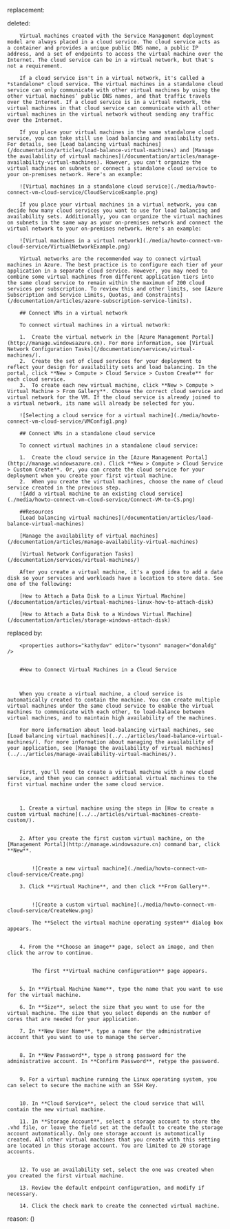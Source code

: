 replacement:

deleted:

		Virtual machines created with the Service Management deployment model are always placed in a cloud service. The cloud service acts as a container and provides a unique public DNS name, a public IP address, and a set of endpoints to access the virtual machine over the Internet. The cloud service can be in a virtual network, but that's not a requirement.
		
		If a cloud service isn't in a virtual network, it's called a *standalone* cloud service. The virtual machines in a standalone cloud service can only communicate with other virtual machines by using the other virtual machines’ public DNS names, and that traffic travels over the Internet. If a cloud service is in a virtual network, the virtual machines in that cloud service can communicate with all other virtual machines in the virtual network without sending any traffic over the Internet.
		
		If you place your virtual machines in the same standalone cloud service, you can take still use load balancing and availability sets. For details, see [Load balancing virtual machines](/documentation/articles/load-balance-virtual-machines) and [Manage the availability of virtual machines](/documentation/articles/manage-availability-virtual-machines). However, you can't organize the virtual machines on subnets or connect a standalone cloud service to your on-premises network. Here's an example:
		
		![Virtual machines in a standalone cloud service](./media/howto-connect-vm-cloud-service/CloudServiceExample.png)
		
		If you place your virtual machines in a virtual network, you can decide how many cloud services you want to use for load balancing and availability sets. Additionally, you can organize the virtual machines on subnets in the same way as your on-premises network and connect the virtual network to your on-premises network. Here's an example:
		
		![Virtual machines in a virtual network](./media/howto-connect-vm-cloud-service/VirtualNetworkExample.png)
		
		Virtual networks are the recommended way to connect virtual machines in Azure. The best practice is to configure each tier of your application in a separate cloud service. However, you may need to combine some virtual machines from different application tiers into the same cloud service to remain within the maximum of 200 cloud services per subscription. To review this and other limits, see [Azure Subscription and Service Limits, Quotas, and Constraints](/documentation/articles/azure-subscription-service-limits).
		
		## Connect VMs in a virtual network
		
		To connect virtual machines in a virtual network:
		
		1.	Create the virtual network in the [Azure Management Portal](http://manage.windowsazure.cn). For more information, see [Virtual Network Configuration Tasks](/documentation/services/virtual-machines/).
		2.	Create the set of cloud services for your deployment to reflect your design for availability sets and load balancing. In the portal, click **New > Compute > Cloud Service > Custom Create** for each cloud service.
		3.	To create each new virtual machine, click **New > Compute > Virtual Machine > From Gallery**. Choose the correct cloud service and virtual network for the VM. If the cloud service is already joined to a virtual network, its name will already be selected for you.
		
		![Selecting a cloud service for a virtual machine](./media/howto-connect-vm-cloud-service/VMConfig1.png)
		
		## Connect VMs in a standalone cloud service
		
		To connect virtual machines in a standalone cloud service:
		
		1.	Create the cloud service in the [Azure Management Portal](http://manage.windowsazure.cn). Click **New > Compute > Cloud Service > Custom Create**. Or, you can create the cloud service for your deployment when you create your first virtual machine.
		2.	When you create the virtual machines, choose the name of cloud service created in the previous step.
		![Add a virtual machine to an existing cloud service](./media/howto-connect-vm-cloud-service/Connect-VM-to-CS.png)
		
		##Resources
		[Load balancing virtual machines](/documentation/articles/load-balance-virtual-machines)
		
		[Manage the availability of virtual machines](/documentation/articles/manage-availability-virtual-machines)
		
		[Virtual Network Configuration Tasks](/documentation/services/virtual-machines/)
		
		After you create a virtual machine, it's a good idea to add a data disk so your services and workloads have a location to store data. See one of the following:
		
		[How to Attach a Data Disk to a Linux Virtual Machine](/documentation/articles/virtual-machines-linux-how-to-attach-disk)
		
		[How to Attach a Data Disk to a Windows Virtual Machine](/documentation/articles/storage-windows-attach-disk)

replaced by:

		<properties authors="kathydav" editor="tysonn" manager="donaldg" /> 
		
		
		#How to Connect Virtual Machines in a Cloud Service
		
		
		
		When you create a virtual machine, a cloud service is automatically created to contain the machine. You can create multiple virtual machines under the same cloud service to enable the virtual machines to communicate with each other, to load-balance between virtual machines, and to maintain high availability of the machines. 
		
		For more information about load-balancing virtual machines, see [Load balancing virtual machines](../../articles/load-balance-virtual-machines/). For more information about managing the availability of your application, see [Manage the availability of virtual machines](../../articles/manage-availability-virtual-machines/). 
		
		
		First, you'll need to create a virtual machine with a new cloud service, and then you can connect additional virtual machines to the first virtual machine under the same cloud service. 
		
		
		
		1. Create a virtual machine using the steps in [How to create a custom virtual machine](../../articles/virtual-machines-create-custom/).
		
		
		2. After you create the first custom virtual machine, on the [Management Portal](http://manage.windowsazure.cn) command bar, click **New**.
		
		
			![Create a new virtual machine](./media/howto-connect-vm-cloud-service/Create.png)
		
		3. Click **Virtual Machine**, and then click **From Gallery**.
		
		
			![Create a custom virtual machine](./media/howto-connect-vm-cloud-service/CreateNew.png)
		
			The **Select the virtual machine operating system** dialog box appears. 
		
		
		4. From the **Choose an image** page, select an image, and then click the arrow to continue.
		
		
			The first **Virtual machine configuration** page appears.
		
		
		5. In **Virtual Machine Name**, type the name that you want to use for the virtual machine.
		
		6. In **Size**, select the size that you want to use for the virtual machine. The size that you select depends on the number of cores that are needed for your application.
		
		7. In **New User Name**, type a name for the administrative account that you want to use to manage the server.
		
		
		8. In **New Password**, type a strong password for the administrative account. In **Confirm Password**, retype the password.
		
		
		9. For a virtual machine running the Linux operating system, you can select to secure the machine with an SSH Key.
		
		
		10. In **Cloud Service**, select the cloud service that will contain the new virtual machine.
		
		11. In **Storage Account**, select a storage account to store the .vhd file, or leave the field set at the default to create the storage account automatically. Only one storage account is automatically created. All other virtual machines that you create with this setting are located in this storage account. You are limited to 20 storage accounts.
		
		
		12. To use an availability set, select the one was created when you created the first virtual machine.
		
		13. Review the default endpoint configuration, and modify if necessary. 
		
		14. Click the check mark to create the connected virtual machine.

reason: ()

